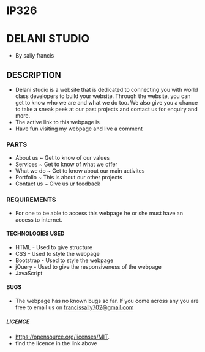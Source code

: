 # IP326
# DELANI STUDIO
* By sally francis
## DESCRIPTION
* Delani studio is a website that is dedicated to connecting you with world class developers to build your website. Through the website, you can get to know who we are and what we do too. We also give you a chance to take a sneak peek at our past projects and contact us for enquiry and more.
* The active link to this webpage is  
* Have fun visiting my webpage and live a comment
### PARTS
  * About us ~ Get to know of our values
  * Services ~ Get to know of what we offer
  * What we do ~ Get to know about our main activites
  * Portfolio ~ This is about our other projects
  * Contact us ~ Give us ur feedback
### REQUIREMENTS
* For one to be able to access this webpage he or she must have an access to internet.
#### TECHNOLOGIES USED
 * HTML - Used to give structure
 * CSS - Used to style the webpage
 * Bootstrap - Used to style the webpage
 * jQuery - Used to give the responsiveness of the webpage
 * JavaScript
#### BUGS
* The webpage has no known bugs so far. If you come across any you are free to email us on francissally702@gmail.com
##### LICENCE
* https://opensource.org/licenses/MIT.
* find the licence in the link above